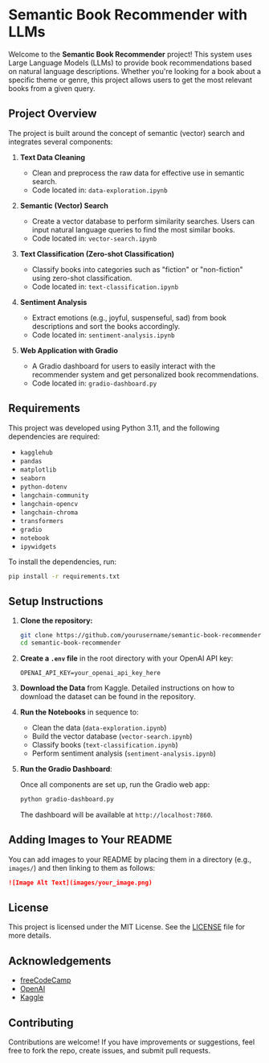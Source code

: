 
# Semantic Book Recommender with LLMs

Welcome to the **Semantic Book Recommender** project! This system uses Large Language Models (LLMs) to provide book recommendations based on natural language descriptions. Whether you're looking for a book about a specific theme or genre, this project allows users to get the most relevant books from a given query.

## Project Overview

The project is built around the concept of semantic (vector) search and integrates several components:

1. **Text Data Cleaning**  
   - Clean and preprocess the raw data for effective use in semantic search.  
   - Code located in: `data-exploration.ipynb`

2. **Semantic (Vector) Search**  
   - Create a vector database to perform similarity searches. Users can input natural language queries to find the most similar books.  
   - Code located in: `vector-search.ipynb`

3. **Text Classification (Zero-shot Classification)**  
   - Classify books into categories such as "fiction" or "non-fiction" using zero-shot classification.  
   - Code located in: `text-classification.ipynb`

4. **Sentiment Analysis**  
   - Extract emotions (e.g., joyful, suspenseful, sad) from book descriptions and sort the books accordingly.  
   - Code located in: `sentiment-analysis.ipynb`

5. **Web Application with Gradio**  
   - A Gradio dashboard for users to easily interact with the recommender system and get personalized book recommendations.  
   - Code located in: `gradio-dashboard.py`

## Requirements

This project was developed using Python 3.11, and the following dependencies are required:

- `kagglehub`
- `pandas`
- `matplotlib`
- `seaborn`
- `python-dotenv`
- `langchain-community`
- `langchain-opencv`
- `langchain-chroma`
- `transformers`
- `gradio`
- `notebook`
- `ipywidgets`

To install the dependencies, run:

```bash
pip install -r requirements.txt
```

## Setup Instructions

1. **Clone the repository:**

   ```bash
   git clone https://github.com/yourusername/semantic-book-recommender.git
   cd semantic-book-recommender
   ```

2. **Create a `.env` file** in the root directory with your OpenAI API key:

   ```text
   OPENAI_API_KEY=your_openai_api_key_here
   ```

3. **Download the Data** from Kaggle. Detailed instructions on how to download the dataset can be found in the repository.

4. **Run the Notebooks** in sequence to:
   - Clean the data (`data-exploration.ipynb`)
   - Build the vector database (`vector-search.ipynb`)
   - Classify books (`text-classification.ipynb`)
   - Perform sentiment analysis (`sentiment-analysis.ipynb`)

5. **Run the Gradio Dashboard**:

   Once all components are set up, run the Gradio web app:

   ```bash
   python gradio-dashboard.py
   ```

   The dashboard will be available at `http://localhost:7860`.

## Adding Images to Your README

You can add images to your README by placing them in a directory (e.g., `images/`) and then linking to them as follows:

```markdown
![Image Alt Text](images/your_image.png)
```

## License

This project is licensed under the MIT License. See the [LICENSE](LICENSE) file for more details.

## Acknowledgements

- [freeCodeCamp](https://www.freecodecamp.org/)
- [OpenAI](https://openai.com/)
- [Kaggle](https://www.kaggle.com/)

## Contributing

Contributions are welcome! If you have improvements or suggestions, feel free to fork the repo, create issues, and submit pull requests.
